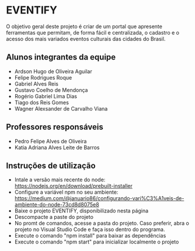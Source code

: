 # EVENTIFY

O objetivo geral deste projeto é criar de um portal que apresente ferramentas que permitam, de forma fácil e centralizada, o cadastro e o acesso dos mais variados eventos culturais das cidades do Brasil.

## Alunos integrantes da equipe

* Ardson Hugo de Oliveira Aguilar
* Felipe Rodrigues Roque
* Gabriel Alves Reis
* Gustavo Coelho de Mendonça
* Rogério Gabriel Lima Dias
* Tiago dos Reis Gomes
* Wagner Alexsander de Carvalho Viana


## Professores responsáveis

* Pedro Felipe Alves de Oliveira
* Katia Adriana Alves Leite de Barros

## Instruções de utilização

* Intale a versão mais recente do node: https://nodejs.org/en/download/prebuilt-installer
* Configure a variável npm no seu ambiente: https://medium.com/@januario86/configurando-vari%C3%A1veis-de-ambiente-do-node-73cd8d8075e8
* Baixe o projeto EVENTIFY, disponibilizado nesta página
* Descompacte a paste do projeto
* No promt de comandos, acesse a pasta do projeto. Caso preferir, abra o projeto no Visual Studio Code e faça isso dentro do programa.
* Execute o comando "npm install" para baixar as dependências
* Execute o comando "npm start" para inicializar localmente o projeto
